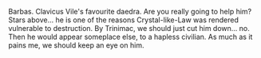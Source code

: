 Barbas. Clavicus Vile's favourite daedra. Are you really going to help him? Stars above... he is one of the reasons Crystal-like-Law was rendered vulnerable to destruction.
By Trinimac, we should just cut him down... no. Then he would appear someplace else, to a hapless civilian. As much as it pains me, we should keep an eye on him.
